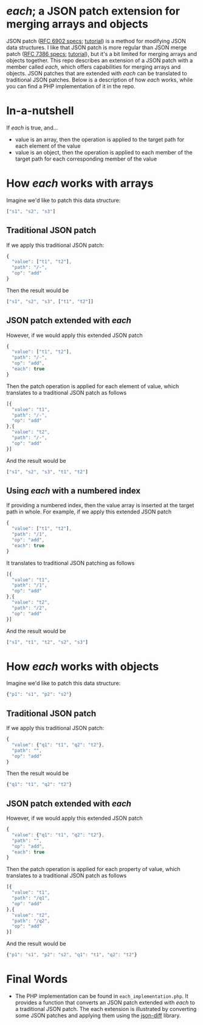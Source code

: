 # *each*; a JSON patch extension for merging arrays and objects
JSON patch
([RFC 6902 specs](https://tools.ietf.org/html/rfc6902);
[tutorial](https://sookocheff.com/post/api/understanding-json-patch/))
is a method for modifying JSON data structures. I like that JSON patch is more
regular than JSON merge patch
([RFC 7386 specs](https://tools.ietf.org/html/rfc7386);
[tutorial](https://erosb.github.io/post/json-patch-vs-merge-patch/)),
but it's a bit limited for merging arrays and objects together. 
This repo describes an extension of a JSON patch with a member called
*each*, which offers capabilities for merging arrays and objects. 
JSON patches that are extended with *each* can be translated 
to traditional JSON patches.
Below is a description of how *each* works, while you can find a PHP 
implementation of it in the repo.

# In-a-nutshell
If *each* is true, and...
* value is an array, then the operation is applied to the target path for each element of the value
* value is an object, then the operation is applied to each member of the target path for each corresponding member of the value

# How *each* works with arrays
Imagine we'd like to patch this data structure:
```javascript
["s1", "s2", "s3"]
```
## Traditional JSON patch
If we apply this traditional JSON patch:
```javascript
{
  "value": ["t1", "t2"],
  "path": "/-",
  "op": "add"
}
```
Then the result would be
```javascript
["s1", "s2", "s3", ["t1", "t2"]]
```
## JSON patch extended with *each*
However, if we would apply this extended JSON patch
```javascript
{
  "value": ["t1", "t2"],
  "path": "/-",
  "op": "add",
  "each": true
}
```
Then the patch operation is applied for each element of value, which translates to a traditional JSON patch as follows
```javascript
[{
  "value": "t1",
  "path": "/-",
  "op": "add"
},{
  "value": "t2",
  "path": "/-",
  "op": "add"
}]
```
And the result would be
```javascript
["s1", "s2", "s3", "t1", "t2"]
```
## Using *each* with a numbered index
If providing a numbered index, then the value array is inserted at the target path in whole. For example, if we apply this extended JSON patch
```javascript
{
  "value": ["t1", "t2"],
  "path": "/1",
  "op": "add",
  "each": true
}
```
It translates to traditional JSON patching as follows
```javascript
[{
  "value": "t1",
  "path": "/1",
  "op": "add"
},{
  "value": "t2",
  "path": "/2",
  "op": "add"
}]
```
And the result would be
```javascript
["s1", "t1", "t2", "s2", "s3"]
```

# How *each* works with objects
Imagine we'd like to patch this data structure:
```javascript
{"p1": "s1", "p2": "s2"}
```
## Traditional JSON patch
If we apply this traditional JSON patch:
```javascript
{
  "value": {"q1": "t1", "q2": "t2"},
  "path": "",
  "op": "add"
}
```
Then the result would be
```javascript
{"q1": "t1", "q2": "t2"}
```
## JSON patch extended with *each*
However, if we would apply this extended JSON patch
```javascript
{
  "value": {"q1": "t1", "q2": "t2"},
  "path": "",
  "op": "add",
  "each": true
}
```
Then the patch operation is applied for each property of value, which translates to a traditional JSON patch as follows
```javascript
[{
  "value": "t1",
  "path": "/q1",
  "op": "add"
},{
  "value": "t2",
  "path": "/q2",
  "op": "add"
}]
```
And the result would be
```javascript
{"p1": "s1", "p2": "s2", "q1": "t1", "q2": "t2"}
```

# Final Words
* The PHP implementation can be found in `each_implementation.php`. 
It provides a function that converts an JSON patch extended with *each* to a 
traditional JSON patch. The each extension is illustrated by converting 
some JSON patches and applying them using the 
[json-diff](https://github.com/swaggest/json-diff) library.